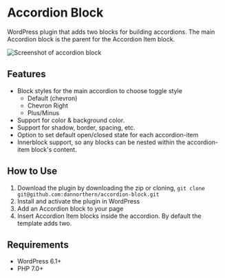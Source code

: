 # Accordion Block

WordPress plugin that adds two blocks for building accordions. The main Accordion block is the parent for the Accordion Item block.

![Screenshot of accordion block](https://private-user-images.githubusercontent.com/157666970/357224688-e7f55aff-1d61-413b-a5b2-ff1d9d95e72b.png?jwt=eyJhbGciOiJIUzI1NiIsInR5cCI6IkpXVCJ9.eyJpc3MiOiJnaXRodWIuY29tIiwiYXVkIjoicmF3LmdpdGh1YnVzZXJjb250ZW50LmNvbSIsImtleSI6ImtleTUiLCJleHAiOjE3MjM1MDQ4ODYsIm5iZiI6MTcyMzUwNDU4NiwicGF0aCI6Ii8xNTc2NjY5NzAvMzU3MjI0Njg4LWU3ZjU1YWZmLTFkNjEtNDEzYi1hNWIyLWZmMWQ5ZDk1ZTcyYi5wbmc_WC1BbXotQWxnb3JpdGhtPUFXUzQtSE1BQy1TSEEyNTYmWC1BbXotQ3JlZGVudGlhbD1BS0lBVkNPRFlMU0E1M1BRSzRaQSUyRjIwMjQwODEyJTJGdXMtZWFzdC0xJTJGczMlMkZhd3M0X3JlcXVlc3QmWC1BbXotRGF0ZT0yMDI0MDgxMlQyMzE2MjZaJlgtQW16LUV4cGlyZXM9MzAwJlgtQW16LVNpZ25hdHVyZT00YmI0YjIzNmZjYWUyZmFkYWU2YzFmMjZjYTczMjc0ZWRlNmE2YWQ1NmNiM2Y3ZTUwZGRkMTA0Y2E4MWI2MzVmJlgtQW16LVNpZ25lZEhlYWRlcnM9aG9zdCZhY3Rvcl9pZD0wJmtleV9pZD0wJnJlcG9faWQ9MCJ9.mrGBHbO7KJAv1ILSpVZW_HJluFhV0E-aZLl413oCwWs)

## Features

- Block styles for the main accordion to choose toggle style 
	- Default (chevron)
	- Chevron Right
	- Plus/Minus
- Support for color & background color.
- Support for shadow, border, spacing, etc.
- Option to set default open/closed state for each accordion-item
- Innerblock support, so any blocks can be nested within the accordion-item block's content.

## How to Use

1. Download the plugin by downloading the zip or cloning, `git clone git@github.com:dannorthern/accordion-block.git`
2. Install and activate the plugin in WordPress
3. Add an Accordion block to your page
4. Insert Accordion Item blocks inside the accordion. By default the template adds two.

## Requirements

- WordPress 6.1+
- PHP 7.0+
